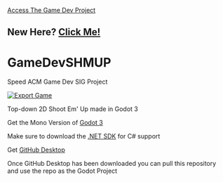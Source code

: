 [Access The Game Dev Project](https://github.com/orgs/speedacm/projects/1/views/1)

## New Here? [Click Me!]()

# GameDevSHMUP
Speed ACM Game Dev SIG Project

[![Export Game](https://github.com/speedacm/GameDevSpring22/actions/workflows/build.yml/badge.svg)](https://github.com/speedacm/GameDevSpring22/actions/workflows/build.yml)

Top-down 2D Shoot Em' Up made in Godot 3

Get the Mono Version of [Godot 3](https://godotengine.org/download/)

Make sure to download the [.NET SDK](https://dotnet.microsoft.com/download) for C# support

Get [GitHub Desktop](https://desktop.github.com/)

Once GitHub Desktop has been downloaded you can pull this repository and use the repo as the Godot Project
